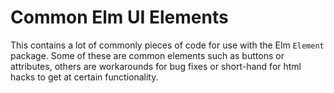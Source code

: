 # Common Elm UI Elements

This contains a lot of commonly pieces of code for use with the Elm `Element` package. Some of these are common elements such as buttons or attributes, others are workarounds for bug fixes or short-hand for html hacks to get at certain functionality.
